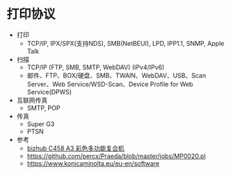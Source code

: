 
# 打印协议

* 打印
  * TCP/IP, IPX/SPX(支持NDS), SMB(NetBEUI), LPD, IPP1.1, SNMP, Apple Talk
* 扫描
	* TCP/IP (FTP, SMB, SMTP, WebDAV) (IPv4/IPv6)
  * 邮件、FTP、BOX/硬盘、SMB、TWAIN、WebDAV、USB、Scan Server、Web Service/WSD-Scan、Device Profile for Web Service(DPWS)
* 互联网传真
  * SMTP, POP
* 传真
  * Super G3
  * PTSN
* 参考
  * [bizhub C458 A3 彩色多功能复合机](https://www.konicaminolta.com.cn/office-printing/copier/2018-11-30/159.html)
  * https://github.com/percx/Praeda/blob/master/jobs/MP0020.pl
  * https://www.konicaminolta.eu/eu-en/software
